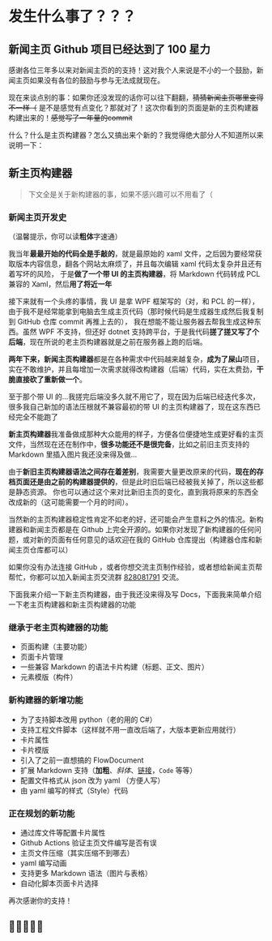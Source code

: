 # 发生什么事了？？？
## 新闻主页 Github 项目已经达到了 100 星力
感谢各位三年多以来对新闻主页的的支持！这对我个人来说是不小的一个鼓励，新闻主页如果没有各位的鼓励与参与无法成就现在。

现在来谈点别的事：如果你还没发现的话你可以往下翻翻，~~猜猜新闻主页哪里变得不一样（~~ 是不是感觉有点变化？那就对了！这次你看到的页面是新的主页构建器构建出来的！~~感觉写了一年量的commit~~

什么？什么是主页构建器？怎么又搞出来个新的？我觉得绝大部分人不知道所以来说明一下：

## 新主页构建器

> 下文全是关于新构建器的事，如果不感兴趣可以不用看了（

### 新闻主页开发史

（温馨提示，你可以读**粗体**字速通）

我当年**最最开始的代码全是手敲的**，就是最原始的 xaml 文件，之后因为要经常获取版本内容信息，翻各个网站太麻烦了，并且每次编辑 xaml 代码太复杂并且还有着写坏的风险，
于是**做了一个带 UI 的主页构建器**，将 Markdown 代码转成 PCL 兼容的 Xaml，然后**用了将近一年**

接下来就有一个头疼的事情，我 UI 是拿 WPF 框架写的（对，和 PCL 的一样），由于我不是经常能拿到电脑去生成主页代码（那时候代码是生成器生成然后我复制到 GitHub 仓库 commit 再推上去的），
我在想能不能让服务器去帮我生成这种东西。虽然 WPF 不支持，但还好 dotnet 支持跨平台，于是我代码**搓了搓又写了个后端**，现在所说的老主页构建器就是之前在服务器上跑的后端。

**两年下来，新闻主页构建器**都是在各种需求中代码越来越复杂，**成为了屎山**项目，实在不敢维护，并且每增加一次需求就得改构建器（后端）代码，实在太费劲，**干脆直接砍了重新做一个**。

至于那个带 UI 的...我搓完后端没多久就不用它了，现在因为后端已经迭代多次，很多我自己新加的语法压根就不兼容最初的带 UI 的主页构建器了，现在这东西已经完全不能跑了

**新主页构建器**我准备做成那种大众能用的样子，方便各位便捷地生成更好看的主页文件，当然现在还在制作中，**很多功能还不是很完备**，比如之前旧主页支持的 Markdown 里插入图片我还没来得及做...

由于**新旧主页构建器语法之间存在着差别**，我需要大量更改原来的代码，**现在的存档页面还是由之前的构建器提供的**，但是此时旧后端已经被我关掉了，所以这些都是静态资源。
你也可以通过这个来对比新旧主页的变化，直到我将原来的东西全改成新的（这可能需要一个月的时间）。

当然新的主页构建器稳定性肯定不如老的好，还可能会产生意料之外的情况。新构建器和新闻主页都是在 Github 上完全开源的。如果你对发现了新构建器的任何问题，或对新的页面有任何意见的话欢迎在我的 GitHub 仓库提出（构建器仓库和新闻主页仓库都可以）

如果你没有办法连接 GitHub ，或者你想交流主页制作经验，或者想给新闻主页帮帮忙，你都可以加入新闻主页交流群 [828081791](http://qm.qq.com/cgi-bin/qm/qr?_wv=1027&k=RFlMzB9ABLL47erT5xJKWOkjManpGg2F&authKey=QTw6uKUM2sd1wzyUHpR80RE3kFqmzbePCtfuCDjPhUvVXyj9glpHKEsxVd1zXBva&noverify=0&group_code=828081791) 交流。

下面我来介绍一下新主页构建器，由于我还没来得及写 Docs，下面我来简单介绍一下老主页构建器和新主页构建器的功能
### 继承于老主页构建器的功能
* 页面构建（主要功能）
* 页面卡片管理
* 一些兼容 Markdown 的语法卡片构建（标题、正文、图片）
* 元素模版（构件）
### 新构建器的新增功能
* 为了支持脚本改用 python（老的用的 C#）
* 支持工程文件脚本（这样就不用一直改后端了，大版本更新应用就行）
* 卡片属性
* 卡片模版
* 引入了之前一直想搞的 FlowDocument
* 扩展 Markdown 支持（**加粗**、*斜体*、[链接](https://news.bugjump.net)，`Code` 等等）
* 配置文件格式从 json 改为 yaml （方便人写）
* 由 yaml 编写的样式（Style）代码
### 正在规划的新功能
* 通过库文件等配置卡片属性
* Github Actions 验证主页文件编写是否有误
* 主页文件压缩（其实压缩不到哪去）
* yaml 编写动画
* 支持更多 Markdown 语法（图片与表格）
* 自动化脚本页面卡片选择

再次感谢你的支持！
## 🌹🌹🌹🌹🌹